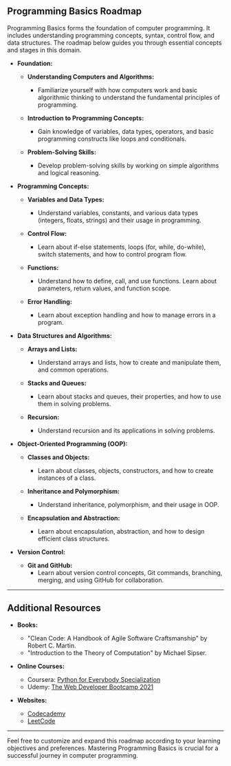 ## Programming Basics Roadmap

Programming Basics forms the foundation of computer programming. It includes understanding programming concepts, syntax, control flow, and data structures. The roadmap below guides you through essential concepts and stages in this domain.

- **Foundation:**
  - **Understanding Computers and Algorithms:**
    - Familiarize yourself with how computers work and basic algorithmic thinking to understand the fundamental principles of programming.

  - **Introduction to Programming Concepts:**
    - Gain knowledge of variables, data types, operators, and basic programming constructs like loops and conditionals.

  - **Problem-Solving Skills:**
    - Develop problem-solving skills by working on simple algorithms and logical reasoning.

- **Programming Concepts:**
  - **Variables and Data Types:**
    - Understand variables, constants, and various data types (integers, floats, strings) and their usage in programming.

  - **Control Flow:**
    - Learn about if-else statements, loops (for, while, do-while), switch statements, and how to control program flow.

  - **Functions:**
    - Understand how to define, call, and use functions. Learn about parameters, return values, and function scope.

  - **Error Handling:**
    - Learn about exception handling and how to manage errors in a program.

- **Data Structures and Algorithms:**
  - **Arrays and Lists:**
    - Understand arrays and lists, how to create and manipulate them, and common operations.

  - **Stacks and Queues:**
    - Learn about stacks and queues, their properties, and how to use them in solving problems.

  - **Recursion:**
    - Understand recursion and its applications in solving problems.

- **Object-Oriented Programming (OOP):**
  - **Classes and Objects:**
    - Learn about classes, objects, constructors, and how to create instances of a class.

  - **Inheritance and Polymorphism:**
    - Understand inheritance, polymorphism, and their usage in OOP.

  - **Encapsulation and Abstraction:**
    - Learn about encapsulation, abstraction, and how to design efficient class structures.

- **Version Control:**
  - **Git and GitHub:**
    - Learn about version control concepts, Git commands, branching, merging, and using GitHub for collaboration.

---

## Additional Resources

- **Books:**

  - "Clean Code: A Handbook of Agile Software Craftsmanship" by Robert C. Martin.
  - "Introduction to the Theory of Computation" by Michael Sipser.

- **Online Courses:**

  - Coursera: [Python for Everybody Specialization](https://www.coursera.org/specializations/python)
  - Udemy: [The Web Developer Bootcamp 2021](https://www.udemy.com/course/the-web-developer-bootcamp/)

- **Websites:**

  - [Codecademy](https://www.codecademy.com/)
  - [LeetCode](https://leetcode.com/)

---

Feel free to customize and expand this roadmap according to your learning objectives and preferences. Mastering Programming Basics is crucial for a successful journey in computer programming.
